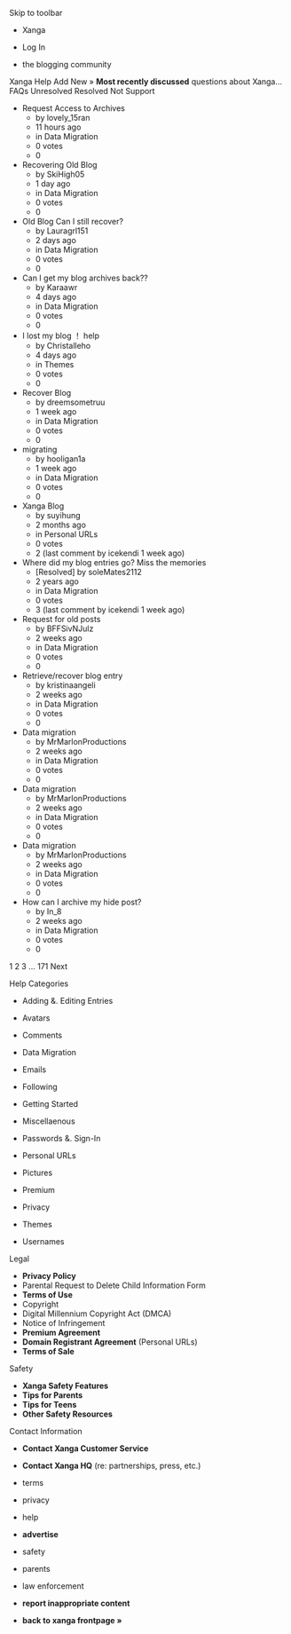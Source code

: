 Skip to toolbar

*   Xanga

*   Log In

*   the blogging community

Xanga Help Add New » **Most recently discussed** questions about Xanga… FAQs Unresolved Resolved Not Support

*   Request Access to Archives
    *   by lovely\_15ran
    *   11 hours ago
    *   in Data Migration
    *   0 votes
    *   0
*   Recovering Old Blog
    *   by SkiHigh05
    *   1 day ago
    *   in Data Migration
    *   0 votes
    *   0
*   Old Blog Can I still recover?
    *   by Lauragrl151
    *   2 days ago
    *   in Data Migration
    *   0 votes
    *   0
*   Can I get my blog archives back??
    *   by Karaawr
    *   4 days ago
    *   in Data Migration
    *   0 votes
    *   0
*   I lost my blog ！ help
    *   by Christalleho
    *   4 days ago
    *   in Themes
    *   0 votes
    *   0
*   Recover Blog
    *   by dreemsometruu
    *   1 week ago
    *   in Data Migration
    *   0 votes
    *   0
*   migrating
    *   by hooligan1a
    *   1 week ago
    *   in Data Migration
    *   0 votes
    *   0
*   Xanga Blog
    *   by suyihung
    *   2 months ago
    *   in Personal URLs
    *   0 votes
    *   2 (last comment by icekendi 1 week ago)
*   Where did my blog entries go? Miss the memories
    *   \[Resolved\] by soleMates2112
    *   2 years ago
    *   in Data Migration
    *   0 votes
    *   3 (last comment by icekendi 1 week ago)
*   Request for old posts
    *   by BFFSivNJulz
    *   2 weeks ago
    *   in Data Migration
    *   0 votes
    *   0
*   Retrieve/recover blog entry
    *   by kristinaangeli
    *   2 weeks ago
    *   in Data Migration
    *   0 votes
    *   0
*   Data migration
    *   by MrMarlonProductions
    *   2 weeks ago
    *   in Data Migration
    *   0 votes
    *   0
*   Data migration
    *   by MrMarlonProductions
    *   2 weeks ago
    *   in Data Migration
    *   0 votes
    *   0
*   Data migration
    *   by MrMarlonProductions
    *   2 weeks ago
    *   in Data Migration
    *   0 votes
    *   0
*   How can I archive my hide post?
    *   by In\_8
    *   2 weeks ago
    *   in Data Migration
    *   0 votes
    *   0

1 2 3 ... 171 Next

Help Categories

*   Adding &. Editing Entries
*   Avatars
*   Comments
*   Data Migration
*   Emails
*   Following
*   Getting Started
*   Miscellaenous

*   Passwords &. Sign-In
*   Personal URLs
*   Pictures
*   Premium
*   Privacy
*   Themes
*   Usernames

Legal

*   **Privacy Policy**
*   Parental Request to Delete Child Information Form
*   **Terms of Use**
*   Copyright
*   Digital Millennium Copyright Act (DMCA)
*   Notice of Infringement
*   **Premium Agreement**
*   **Domain Registrant Agreement** (Personal URLs)
*   **Terms of Sale**

Safety

*   **Xanga Safety Features**
*   **Tips for Parents**
*   **Tips for Teens**
*   **Other Safety Resources**

Contact Information

*   **Contact Xanga Customer Service**
*   **Contact Xanga HQ** (re: partnerships, press, etc.)

*   terms
*   privacy
*   help
*   **advertise**

*   safety
*   parents
*   law enforcement
*   **report inappropriate content**

*   **back to xanga frontpage »**